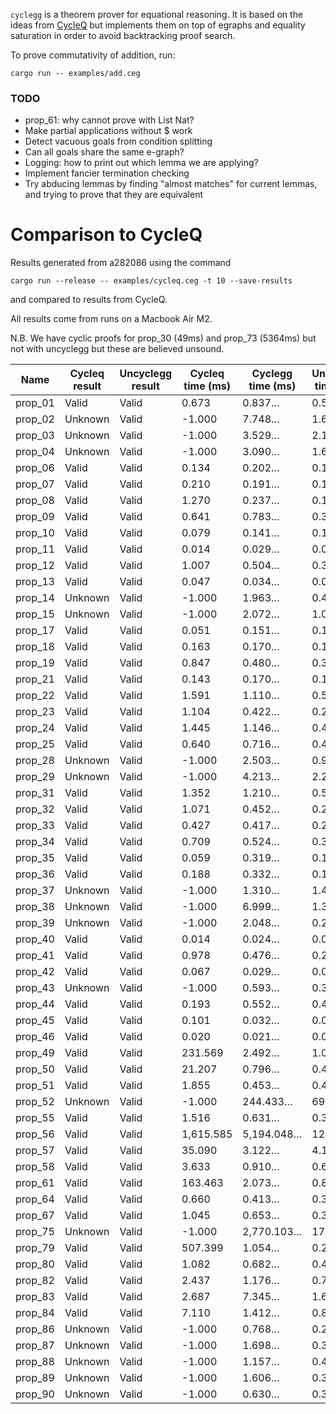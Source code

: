 `cyclegg` is a theorem prover for equational reasoning.
It is based on the ideas from [CycleQ](https://github.com/ec-jones/cycleq)
but implements them on top of egraphs and equality saturation in order to avoid backtracking proof search.

To prove commutativity of addition, run:
```
cargo run -- examples/add.ceg
```

### TODO

- prop_61: why cannot prove with List Nat?
- Make partial applications without $ work
- Detect vacuous goals from condition splitting
- Can all goals share the same e-graph?
- Logging: how to print out which lemma we are applying?
- Implement fancier termination checking
- Try abducing lemmas by finding "almost matches" for current lemmas, and trying to prove that they are equivalent

# Comparison to CycleQ

Results generated from a282086 using the command

``` shell
cargo run --release -- examples/cycleq.ceg -t 10 --save-results
```

and compared to results from CycleQ.

All results come from runs on a Macbook Air M2.

N.B. We have cyclic proofs for prop_30 (49ms) and prop_73 (5364ms) but not with
uncyclegg but these are believed unsound.

| Name    | Cycleq result | Uncyclegg result | Cycleq time (ms) | Cyclegg time (ms) | Uncyclegg time (ms) |
| ------- | ---------------- | ------------- | ---------------- | ----------------- | ------------------- |
| prop_01 | Valid            |   Valid       |            0.673 |            0.837… |              0.589… |
| prop_02 | Unknown          | Valid         |           -1.000 |            7.748… |              1.684… |
| prop_03 | Unknown          | Valid         |           -1.000 |            3.529… |              2.117… |
| prop_04 | Unknown          | Valid         |           -1.000 |            3.090… |              1.654… |
| prop_06 | Valid            |   Valid       |            0.134 |            0.202… |              0.142… |
| prop_07 | Valid            |   Valid       |            0.210 |            0.191… |              0.142… |
| prop_08 | Valid            |   Valid       |            1.270 |            0.237… |              0.166… |
| prop_09 | Valid            |   Valid       |            0.641 |            0.783… |              0.350… |
| prop_10 | Valid            |   Valid       |            0.079 |            0.141… |              0.108… |
| prop_11 | Valid            |   Valid       |            0.014 |            0.029… |              0.025… |
| prop_12 | Valid            |   Valid       |            1.007 |            0.504… |              0.343… |
| prop_13 | Valid            |   Valid       |            0.047 |            0.034… |              0.029… |
| prop_14 | Unknown          | Valid         |           -1.000 |            1.963… |              0.400… |
| prop_15 | Unknown          | Valid         |           -1.000 |            2.072… |              1.029… |
| prop_17 | Valid            |   Valid       |            0.051 |            0.151… |              0.120… |
| prop_18 | Valid            |   Valid       |            0.163 |            0.170… |              0.126… |
| prop_19 | Valid            |   Valid       |            0.847 |            0.480… |              0.333… |
| prop_21 | Valid            |   Valid       |            0.143 |            0.170… |              0.123… |
| prop_22 | Valid            |   Valid       |            1.591 |            1.110… |              0.593… |
| prop_23 | Valid            |   Valid       |            1.104 |            0.422… |              0.212… |
| prop_24 | Valid            |   Valid       |            1.445 |            1.146… |              0.442… |
| prop_25 | Valid            |   Valid       |            0.640 |            0.716… |              0.430… |
| prop_28 | Unknown          | Valid         |           -1.000 |            2.503… |              0.995… |
| prop_29 | Unknown          | Valid         |           -1.000 |            4.213… |              2.262… |
| prop_31 | Valid            |   Valid       |            1.352 |            1.210… |              0.586… |
| prop_32 | Valid            |   Valid       |            1.071 |            0.452… |              0.202… |
| prop_33 | Valid            |   Valid       |            0.427 |            0.417… |              0.271… |
| prop_34 | Valid            |   Valid       |            0.709 |            0.524… |              0.351… |
| prop_35 | Valid            |   Valid       |            0.059 |            0.319… |              0.126… |
| prop_36 | Valid            |   Valid       |            0.188 |            0.332… |              0.125… |
| prop_37 | Unknown          | Valid         |           -1.000 |            1.310… |              1.402… |
| prop_38 | Unknown          | Valid         |           -1.000 |            6.999… |              1.343… |
| prop_39 | Unknown          | Valid         |           -1.000 |            2.048… |              0.250… |
| prop_40 | Valid            |   Valid       |            0.014 |            0.024… |              0.020… |
| prop_41 | Valid            |   Valid       |            0.978 |            0.476… |              0.280… |
| prop_42 | Valid            |   Valid       |            0.067 |            0.029… |              0.025… |
| prop_43 | Unknown          | Valid         |           -1.000 |            0.593… |              0.306… |
| prop_44 | Valid            |   Valid       |            0.193 |            0.552… |              0.420… |
| prop_45 | Valid            |   Valid       |            0.101 |            0.032… |              0.027… |
| prop_46 | Valid            |   Valid       |            0.020 |            0.021… |              0.018… |
| prop_49 | Valid            |   Valid       |          231.569 |            2.492… |              1.021… |
| prop_50 | Valid            |   Valid       |           21.207 |            0.796… |              0.425… |
| prop_51 | Valid            |   Valid       |            1.855 |            0.453… |              0.459… |
| prop_52 | Unknown          | Valid         |           -1.000 |          244.433… |             69.506… |
| prop_55 | Valid            |   Valid       |            1.516 |            0.631… |              0.381… |
| prop_56 | Valid            |   Valid       |        1,615.585 |        5,194.048… |             12.648… |
| prop_57 | Valid            |   Valid       |           35.090 |            3.122… |              4.161… |
| prop_58 | Valid            |   Valid       |            3.633 |            0.910… |              0.651… |
| prop_61 | Valid            |   Valid       |          163.463 |            2.073… |              0.874… |
| prop_64 | Valid            |   Valid       |            0.660 |            0.413… |              0.393… |
| prop_67 | Valid            |   Valid       |            1.045 |            0.653… |              0.366… |
| prop_75 | Unknown          | Valid         |           -1.000 |        2,770.103… |             17.077… |
| prop_79 | Valid            |   Valid       |          507.399 |            1.054… |              0.284… |
| prop_80 | Valid            |   Valid       |            1.082 |            0.682… |              0.415… |
| prop_82 | Valid            |   Valid       |            2.437 |            1.176… |              0.726… |
| prop_83 | Valid            |   Valid       |            2.687 |            7.345… |              1.645… |
| prop_84 | Valid            |   Valid       |            7.110 |            1.412… |              0.847… |
| prop_86 | Unknown          | Valid         |           -1.000 |            0.768… |              0.219… |
| prop_87 | Unknown          | Valid         |           -1.000 |            1.698… |              0.398… |
| prop_88 | Unknown          | Valid         |           -1.000 |            1.157… |              0.405… |
| prop_89 | Unknown          | Valid         |           -1.000 |            1.606… |              0.360… |
| prop_90 | Unknown          | Valid         |           -1.000 |            0.630… |              0.312… |

